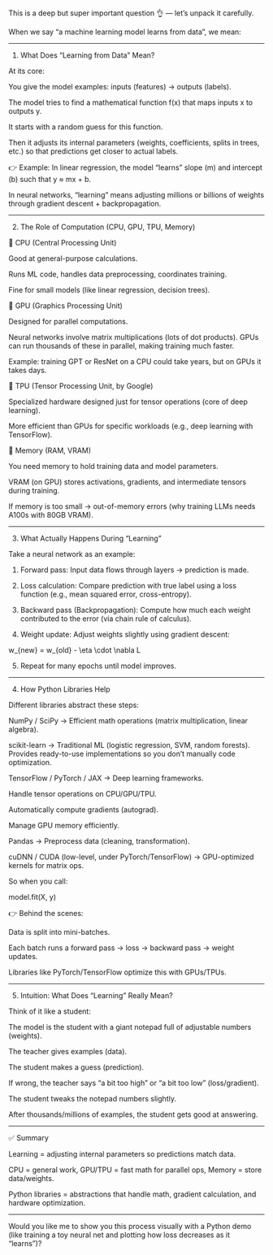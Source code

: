This is a deep but super important question 👌 — let’s unpack it carefully.

When we say “a machine learning model learns from data”, we mean:


---

1. What Does “Learning from Data” Mean?

At its core:

You give the model examples: inputs (features) → outputs (labels).

The model tries to find a mathematical function f(x) that maps inputs x to outputs y.

It starts with a random guess for this function.

Then it adjusts its internal parameters (weights, coefficients, splits in trees, etc.) so that predictions get closer to actual labels.


👉 Example: In linear regression, the model “learns” slope (m) and intercept (b) such that y ≈ mx + b.

In neural networks, “learning” means adjusting millions or billions of weights through gradient descent + backpropagation.


---

2. The Role of Computation (CPU, GPU, TPU, Memory)

🔹 CPU (Central Processing Unit)

Good at general-purpose calculations.

Runs ML code, handles data preprocessing, coordinates training.

Fine for small models (like linear regression, decision trees).


🔹 GPU (Graphics Processing Unit)

Designed for parallel computations.

Neural networks involve matrix multiplications (lots of dot products). GPUs can run thousands of these in parallel, making training much faster.

Example: training GPT or ResNet on a CPU could take years, but on GPUs it takes days.


🔹 TPU (Tensor Processing Unit, by Google)

Specialized hardware designed just for tensor operations (core of deep learning).

More efficient than GPUs for specific workloads (e.g., deep learning with TensorFlow).


🔹 Memory (RAM, VRAM)

You need memory to hold training data and model parameters.

VRAM (on GPU) stores activations, gradients, and intermediate tensors during training.

If memory is too small → out-of-memory errors (why training LLMs needs A100s with 80GB VRAM).



---

3. What Actually Happens During “Learning”

Take a neural network as an example:

1. Forward pass: Input data flows through layers → prediction is made.


2. Loss calculation: Compare prediction with true label using a loss function (e.g., mean squared error, cross-entropy).


3. Backward pass (Backpropagation): Compute how much each weight contributed to the error (via chain rule of calculus).


4. Weight update: Adjust weights slightly using gradient descent:



w_{new} = w_{old} - \eta \cdot \nabla L

5. Repeat for many epochs until model improves.




---

4. How Python Libraries Help

Different libraries abstract these steps:

NumPy / SciPy → Efficient math operations (matrix multiplication, linear algebra).

scikit-learn → Traditional ML (logistic regression, SVM, random forests). Provides ready-to-use implementations so you don’t manually code optimization.

TensorFlow / PyTorch / JAX → Deep learning frameworks.

Handle tensor operations on CPU/GPU/TPU.

Automatically compute gradients (autograd).

Manage GPU memory efficiently.


Pandas → Preprocess data (cleaning, transformation).

cuDNN / CUDA (low-level, under PyTorch/TensorFlow) → GPU-optimized kernels for matrix ops.


So when you call:

model.fit(X, y)

👉 Behind the scenes:

Data is split into mini-batches.

Each batch runs a forward pass → loss → backward pass → weight updates.

Libraries like PyTorch/TensorFlow optimize this with GPUs/TPUs.



---

5. Intuition: What Does “Learning” Really Mean?

Think of it like a student:

The model is the student with a giant notepad full of adjustable numbers (weights).

The teacher gives examples (data).

The student makes a guess (prediction).

If wrong, the teacher says “a bit too high” or “a bit too low” (loss/gradient).

The student tweaks the notepad numbers slightly.

After thousands/millions of examples, the student gets good at answering.



---

✅ Summary

Learning = adjusting internal parameters so predictions match data.

CPU = general work, GPU/TPU = fast math for parallel ops, Memory = store data/weights.

Python libraries = abstractions that handle math, gradient calculation, and hardware optimization.



---

Would you like me to show you this process visually with a Python demo (like training a toy neural net and plotting how loss decreases as it “learns”)?

